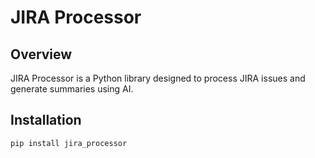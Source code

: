 # JIRA Processor

## Overview
JIRA Processor is a Python library designed to process JIRA issues and generate summaries using AI.

## Installation
```bash
pip install jira_processor

